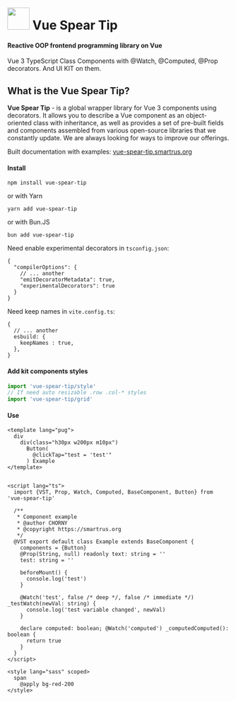 # [<img src="https://vue-spear-tip.smartrus.org/VST_LOGO.png" height="50"/>](https://vue-spear-tip.smartrus.org) Vue Spear Tip
#### Reactive OOP frontend programming library on Vue

Vue 3 TypeScript Class Components with @Watch, @Computed, @Prop decorators. 
And UI KIT on them.

## What is the Vue Spear Tip?
**Vue Spear Tip** - is a global wrapper library for Vue 3 components using decorators. It allows you to describe a Vue component as an object-oriented class with inheritance, as well as provides a set of pre-built fields and components assembled from various open-source libraries that we constantly update. We are always looking for ways to improve our offerings.

Built documentation with examples: [vue-spear-tip.smartrus.org](https://vue-spear-tip.smartrus.org "Open demo with docs")

#### Install
```
npm install vue-spear-tip
```
or with Yarn
```
yarn add vue-spear-tip
```
or with Bun.JS
```
bun add vue-spear-tip
```

[//]: # (Use with vite + html/pug + typescript classes + sass/scss)

Need enable experimental decorators in `tsconfig.json`:

```json5
{
  "compilerOptions": {
    // ... another
    "emitDecoratorMetadata": true,
    "experimentalDecorators": true
  }
}
```

Need keep names in `vite.config.ts`:

```json5
{
  // ... another
  esbuild: {
    keepNames : true,
  },
}
```

#### Add kit components styles
```ts
import 'vue-spear-tip/style'
// If need auto resizable .row .col-* styles
import 'vue-spear-tip/grid'
```

#### Use

```vue
<template lang="pug">
  div
    div(class="h30px w200px m10px")
      Button(
        @clickTap="test = 'test'"
      ) Example
</template>


<script lang="ts">
  import {VST, Prop, Watch, Computed, BaseComponent, Button} from 'vue-spear-tip'

  /**
   * Component example
   * @author CHORNY
   * @copyright https://smartrus.org
   */
  @VST export default class Example extends BaseComponent {
    components = {Button}
    @Prop(String, null) readonly text: string = ''
    test: string = ''
    
    beforeMount() {
      console.log('test')
    }
    
    @Watch('test', false /* deep */, false /* immediate */) _testWatch(newVal: string) {
      console.log('test variable changed', newVal)
    }
    
    declare computed: boolean; @Watch('computed') _computedComputed(): boolean {
      return true
    }
  }
</script>

<style lang="sass" scoped>
  span
    @apply bg-red-200
</style>

```

